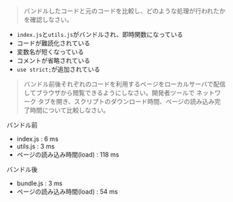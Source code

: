 > バンドルしたコードと元のコードを比較し、どのような処理が行われたかを確認しなさい。

- `index.js`と`utils.js`がバンドルされ、即時関数になっている
- コードが難読化されている
- 変数名が短くなっている
- コメントが省略されている
- `use strict;`が追加されている

> バンドル前後それぞれのコードを利用するページをローカルサーバで配信してブラウザから閲覧できるようにしなさい。開発者ツールで ネットワーク タブを開き、スクリプトのダウンロード時間、ページの読み込み完了時間について比較しなさい。

バンドル前
- index.js : 6 ms
- utils.js : 3 ms
- ページの読み込み時間(load) : 118 ms

バンドル後
- bundle.js : 3 ms
- ページの読み込み時間(load) : 54 ms

